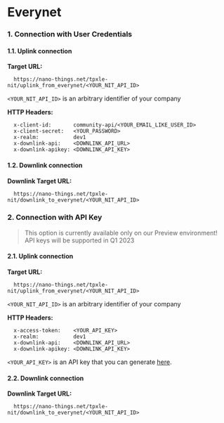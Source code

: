 # Everynet

### 1. Connection with User Credentials

#### 1.1. Uplink connection

**Target URL:**

```
  https://nano-things.net/tpxle-nit/uplink_from_everynet/<YOUR_NIT_API_ID>
```

`<YOUR_NIT_API_ID>` is an arbitrary identifier of your company

**HTTP Headers:**

```
  x-client-id:       community-api/<YOUR_EMAIL_LIKE_USER_ID>
  x-client-secret:   <YOUR_PASSWORD>
  x-realm:           dev1
  x-downlink-api:    <DOWNLINK_API_URL>
  x-downlink-apikey: <DOWNLINK_API_KEY>
```

#### 1.2. Downlink connection

**Downlink Target URL:**

```
  https://nano-things.net/tpxle-nit/downlink_to_everynet/<YOUR_NIT_API_ID>
```

### 2. Connection with API Key

> This option is currently available only on our Preview environment!
> API keys will be supported in Q1 2023

#### 2.1. Uplink connection

**Target URL:**

```
  https://nano-things.net/tpxle-nit/uplink_from_everynet/<YOUR_NIT_API_ID>
```

`<YOUR_NIT_API_ID>` is an arbitrary identifier of your company

**HTTP Headers:**

```
  x-access-token:    <YOUR_API_KEY>
  x-realm:           dev1
  x-downlink-api:    <DOWNLINK_API_URL>
  x-downlink-apikey: <DOWNLINK_API_KEY>
```

`<YOUR_API_KEY>` is an API key that you can generate [here][1].

#### 2.2. Downlink connection

**Downlink Target URL:**

```
  https://nano-things.net/tpxle-nit/downlink_to_everynet/<YOUR_NIT_API_ID>
```

[1]: https://dx-api.thingpark.io/location-key-management/latest/swagger-ui/index.html?shortUrl=tpdx-location-key-management-api-contract.json
